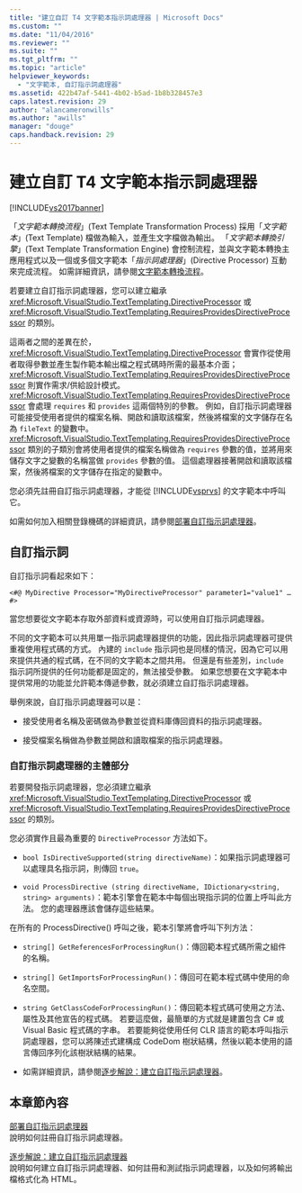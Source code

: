 ```yaml
---
title: "建立自訂 T4 文字範本指示詞處理器 | Microsoft Docs"
ms.custom: ""
ms.date: "11/04/2016"
ms.reviewer: ""
ms.suite: ""
ms.tgt_pltfrm: ""
ms.topic: "article"
helpviewer_keywords: 
  - "文字範本, 自訂指示詞處理器"
ms.assetid: 422b47af-5441-4b02-b5ad-1b8b328457e3
caps.latest.revision: 29
author: "alancameronwills"
ms.author: "awills"
manager: "douge"
caps.handback.revision: 29
---
```

# 建立自訂 T4 文字範本指示詞處理器
[!INCLUDE[vs2017banner](../code-quality/includes/vs2017banner.md)]

「*文字範本轉換流程*」\(Text Template Transformation Process\) 採用「*文字範本*」\(Text Template\) 檔做為輸入，並產生文字檔做為輸出。  「*文字範本轉換引擎*」\(Text Template Transformation Engine\) 會控制流程，並與文字範本轉換主應用程式以及一個或多個文字範本「*指示詞處理器*」\(Directive Processor\) 互動來完成流程。  如需詳細資訊，請參閱[文字範本轉換流程](../modeling/the-text-template-transformation-process.md)。  
  
 若要建立自訂指示詞處理器，您可以建立繼承 <xref:Microsoft.VisualStudio.TextTemplating.DirectiveProcessor> 或 <xref:Microsoft.VisualStudio.TextTemplating.RequiresProvidesDirectiveProcessor> 的類別。  
  
 這兩者之間的差異在於，<xref:Microsoft.VisualStudio.TextTemplating.DirectiveProcessor> 會實作從使用者取得參數並產生製作範本輸出檔之程式碼時所需的最基本介面；  <xref:Microsoft.VisualStudio.TextTemplating.RequiresProvidesDirectiveProcessor> 則實作需求\/供給設計模式。  <xref:Microsoft.VisualStudio.TextTemplating.RequiresProvidesDirectiveProcessor> 會處理 `requires` 和 `provides` 這兩個特別的參數。  例如，自訂指示詞處理器可能接受使用者提供的檔案名稱、開啟和讀取該檔案，然後將檔案的文字儲存在名為 `fileText` 的變數中。  <xref:Microsoft.VisualStudio.TextTemplating.RequiresProvidesDirectiveProcessor> 類別的子類別會將使用者提供的檔案名稱做為 `requires` 參數的值，並將用來儲存文字之變數的名稱當做 `provides` 參數的值。  這個處理器接著開啟和讀取該檔案，然後將檔案的文字儲存在指定的變數中。  
  
 您必須先註冊自訂指示詞處理器，才能從 [!INCLUDE[vsprvs](../code-quality/includes/vsprvs_md.md)] 的文字範本中呼叫它。  
  
 如需如何加入相關登錄機碼的詳細資訊，請參閱[部署自訂指示詞處理器](../modeling/deploying-a-custom-directive-processor.md)。  
  
## 自訂指示詞  
 自訂指示詞看起來如下：  
  
 `<#@ MyDirective Processor="MyDirectiveProcessor" parameter1="value1" … #>`  
  
 當您想要從文字範本存取外部資料或資源時，可以使用自訂指示詞處理器。  
  
 不同的文字範本可以共用單一指示詞處理器提供的功能，因此指示詞處理器可提供重複使用程式碼的方式。  內建的 `include` 指示詞也是同樣的情況，因為它可以用來提供共通的程式碼，在不同的文字範本之間共用。  但還是有些差別，`include` 指示詞所提供的任何功能都是固定的，無法接受參數。  如果您想要在文字範本中提供常用的功能並允許範本傳遞參數，就必須建立自訂指示詞處理器。  
  
 舉例來說，自訂指示詞處理器可以是：  
  
-   接受使用者名稱及密碼做為參數並從資料庫傳回資料的指示詞處理器。  
  
-   接受檔案名稱做為參數並開啟和讀取檔案的指示詞處理器。  
  
### 自訂指示詞處理器的主體部分  
 若要開發指示詞處理器，您必須建立繼承 <xref:Microsoft.VisualStudio.TextTemplating.DirectiveProcessor> 或 <xref:Microsoft.VisualStudio.TextTemplating.RequiresProvidesDirectiveProcessor> 的類別。  
  
 您必須實作且最為重要的 `DirectiveProcessor` 方法如下。  
  
-   `bool IsDirectiveSupported(string directiveName)`：如果指示詞處理器可以處理具名指示詞，則傳回 `true`。  
  
-   `void ProcessDirective (string directiveName, IDictionary<string, string> arguments)`：範本引擎會在範本中每個出現指示詞的位置上呼叫此方法。  您的處理器應該會儲存這些結果。  
  
 在所有的 ProcessDirective\(\) 呼叫之後，範本引擎將會呼叫下列方法：  
  
-   `string[] GetReferencesForProcessingRun()`：傳回範本程式碼所需之組件的名稱。  
  
-   `string[] GetImportsForProcessingRun()`：傳回可在範本程式碼中使用的命名空間。  
  
-   `string GetClassCodeForProcessingRun()`：傳回範本程式碼可使用之方法、屬性及其他宣告的程式碼。  若要這麼做，最簡單的方式就是建置包含 C\# 或 Visual Basic 程式碼的字串。  若要能夠從使用任何 CLR 語言的範本呼叫指示詞處理器，您可以將陳述式建構成 CodeDom 樹狀結構，然後以範本使用的語言傳回序列化該樹狀結構的結果。  
  
-   如需詳細資訊，請參閱[逐步解說：建立自訂指示詞處理器](../modeling/walkthrough-creating-a-custom-directive-processor.md)。  
  
## 本章節內容  
 [部署自訂指示詞處理器](../modeling/deploying-a-custom-directive-processor.md)  
 說明如何註冊自訂指示詞處理器。  
  
 [逐步解說：建立自訂指示詞處理器](../modeling/walkthrough-creating-a-custom-directive-processor.md)  
 說明如何建立自訂指示詞處理器、如何註冊和測試指示詞處理器，以及如何將輸出檔格式化為 HTML。
